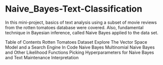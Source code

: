 # Naive_Bayes-Text-Classification
In this mini-project, basics of text analysis using a subset of movie reviews from the rotten tomatoes database were covered. Also, fundamental technique in Bayesian inference, called Naive Bayes applied to the data set.

Table of Contents
Rotten Tomatoes Dataset
Explore
The Vector Space Model and a Search Engine
In Code
Naive Bayes
Multinomial Naive Bayes and Other Likelihood Functions
Picking Hyperparameters for Naive Bayes and Text Maintenance
Interpretation
